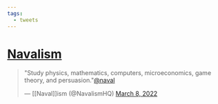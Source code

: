 ```yaml
---
tags:
  - tweets
---
```


# [Navalism](https://twitter.com/NavalismHQ/status/1501144948292341765)

> "Study physics, mathematics, computers, microeconomics, game theory, and persuasion."[@naval](https://twitter.com/naval?ref_src=twsrc%5Etfw)
> 
> — [[Naval]]ism (@NavalismHQ) [March 8, 2022](https://twitter.com/NavalismHQ/status/1501144948292341765?ref_src=twsrc%5Etfw)